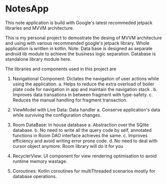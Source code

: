 # NotesApp
This note application is build with Google's latest recommeded jetpack libraries and MVVM architecture.

This is my personal project to demostrate the desing of MVVM architecture and using with various recommended google's jetpack library.
Whole application is written in kotlin.
Note: Data base is designed as separate android lib module to achieve the business logic separation.
      Database is standalone library module here.
      
The libraries and components used in this project are 
1. Navigational Component: Dictates the navigation of user actions while using the application.
    a. Helps to reduce the extra overload of boiler plate code for navigation in app and maintain the navigation stack .
    b. Improves data transations in between fragment with type-safety.
    c. Reduces the manual handling for fragment transaction.
    
2. ViewModel with Live Data: Data handler 
    a. Conserve application's data while surviving the configuration changes.
    
3. Room DataBase: In house database
    a. Abstraction over the SQlite database.
    b. No need to write all the query code by self, annotated functions in Room DAO interface achieves the same.
    c. Improves efficiency and avoid writing error prone code.
    d. No need to deal with cursor object anymore. Room library will do it for you

4. RecyclerView: UI component for view rendering optimisation to avoid runtime memory wastage.

5. Coroutines: Kotlin coroutines for multiThreaded scenarios mostly for database operations.

    
